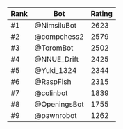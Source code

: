 Rank|Bot|Rating
---|---|---
#1|@NimsiluBot|2623
#2|@compchess2|2579
#3|@ToromBot|2502
#4|@NNUE_Drift|2425
#5|@Yuki_1324|2344
#6|@RaspFish|2315
#7|@colinbot|1839
#8|@OpeningsBot|1755
#9|@pawnrobot|1262
